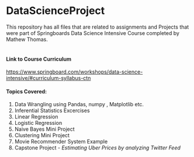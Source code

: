 # DataScienceProject<br>
This repository has all files that are related to assignments and Projects that were part of Springboards Data Science Intensive Course completed by Mathew Thomas. <br><br>

#### Link to Course Curriculum <br>
https://www.springboard.com/workshops/data-science-intensive/#curriculum-syllabus-ctn <br>


#### Topics Covered: <br>
  1. Data Wrangling  using Pandas, numpy , Matplotlib etc. <br>
  2. Inferential Statistics Excercises <br>
  3. Linear Regression <br>
  4. Logistic Regression <br>
  5. Naive Bayes Mini Project <br>
  6. Clustering Mini Project <br>
  7. Movie Recommender System Example <br>
  8. Capstone Project - <i>Estimating Uber Prices by analyzing Twitter Feed</i> <br>

